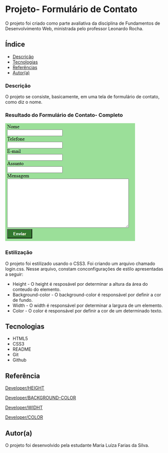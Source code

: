 # Projeto- Formulário de Contato

O projeto foi criado como parte avaliativa da disciplina de Fundamentos de Desenvolvimento Web, ministrada pelo professor Leonardo Rocha.

## Índice

* [Descrição](#descrição)
* [Tecnologias](#tecnologias)
* [Referências](#referência)
* [Autor(a)](#autora)

### Descrição 

O projeto se consiste, basicamente, em uma tela de formulário de contato, como diz o nome.

### Resultado do Formulário de Contato- Completo

![Resultado do projeto](img/result-form-contact.png)


### Estilização

O projeto foi estilizado usando o CSS3. Foi criando um arquivo chamado login.css. Nesse arquivo, constam conconfigurações de estilo apresentadas a seguir:

* Height - O height é resposável por determinar a altura da área do conteudo do elemento.
* Background-color - O background-color é responsável por definir a cor de fundo.
* Width - O width é responsável por determinar a largura de um elemento.
* Color - O color é responsável por definir a cor de um determinado texto.

## Tecnologias

* HTML5 
* CSS3
* README
* Git
* Github

## Referência

[Developer/HEIGHT](https://developer.mozilla.org/en-US/docs/Web/CSS/height)

[Developer/BACKGROUND-COLOR](https://developer.mozilla.org/en-US/docs/Web/CSS/background-color)

[Developer/WIDHT](https://developer.mozilla.org/en-US/docs/Web/CSS/width)

[Developer/COLOR](https://developer.mozilla.org/en-US/docs/Web/CSS/color)

## Autor(a)

O projeto foi desenvolvido pela estudante Maria Luíza Farias da Silva.